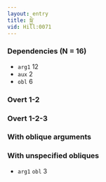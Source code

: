 ```yaml
---
layout: entry
title: སྐྱེ་
vid: Hill:0071
---
```

### Dependencies (N = 16)
* `arg1` 12
* `aux` 2
* `obl` 6


### Overt 1-2


### Overt 1-2-3


### With oblique arguments


### With unspecified obliques
* `arg1` `obl` 3
